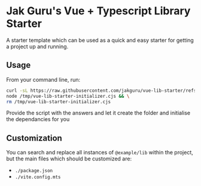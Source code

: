 # Jak Guru's Vue + Typescript Library Starter

A starter template which can be used as a quick and easy starter for getting a project up and running.

## Usage

From your command line, run:

```bash
curl -sL https://raw.githubusercontent.com/jakguru/vue-lib-starter/refs/heads/main/bin/init.cjs -o /tmp/vue-lib-starter-initializer.cjs && \
node /tmp/vue-lib-starter-initializer.cjs && \
rm /tmp/vue-lib-starter-initializer.cjs
```

Provide the script with the answers and let it create the folder and initialise the dependancies for you

## Customization

You can search and replace all instances of `@example/lib` within the project, but the main files which should be customized are:

* `./package.json`
* `./vite.config.mts`
